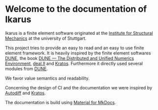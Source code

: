 # Welcome to the documentation of Ikarus
Ikarus is a finite element software originated at the [Institute for Structural Mechanics](https://www.ibb.uni-stuttgart.de/en/) at the university of Stuttgart.

This project tries to provide an easy to read and an easy to use finite element framework.
It is heavily inspired by the finite element softwares [DUNE](https://dune-project.org/), the book [DUNE — The Distributed and Unified Numerics Environment](https://www.springer.com/gp/book/9783030597016),
[deal.II](https://www.dealii.org/) and [Kratos](https://github.com/KratosMultiphysics/Kratos).
Furthermore it directly used several modules from [DUNE](https://dune-project.org/).

We favor value semantics and readability.

Concerning the design of CI and the documentation we were inspired by [Autodiff](https://autodiff.github.io/)  and [Kratos](https://github.com/KratosMultiphysics/Kratos).

The documentation is build using [Material for MkDocs](https://squidfunk.github.io/mkdocs-material/).



